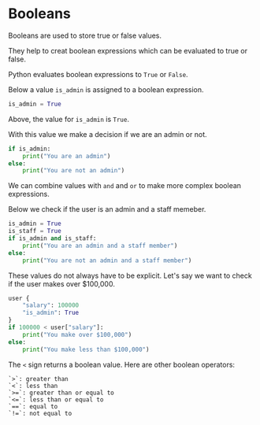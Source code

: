 # Booleans

Booleans are used to store true or false values.

They help to creat boolean expressions which can be evaluated to true or false.

Python evaluates boolean expressions to `True` or `False`.

Below a value `is_admin` is assigned to a boolean expression.

```python
is_admin = True
```

Above, the value for `is_admin` is `True`.

With this value we make a decision if we are an admin or not.

```python
if is_admin:
    print("You are an admin")
else:
    print("You are not an admin")
```

We can combine values with `and` and `or` to make more complex boolean expressions.

Below we check if the user is an admin and a staff memeber.

```python
is_admin = True
is_staff = True
if is_admin and is_staff:
    print("You are an admin and a staff member")
else:
    print("You are not an admin and a staff member")
```

These values do not always have to be explicit. Let's say we want to check if the user makes over $100,000.

```python
user {
    "salary": 100000
    "is_admin": True
}
if 100000 < user["salary"]:
    print("You make over $100,000")
else:
    print("You make less than $100,000")
```

The `<` sign returns a boolean value. Here are other boolean operators: 

    `>`: greater than
    `<`: less than
    `>=`: greater than or equal to
    `<=`: less than or equal to
    `==`: equal to
    `!=`: not equal to
